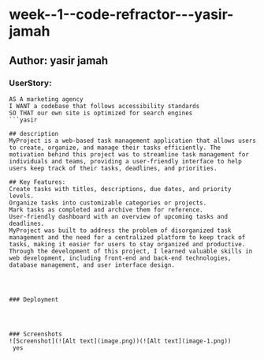 # week--1--code-refractor---yasir-jamah

## Author: yasir jamah



### UserStory:
```
AS A marketing agency
I WANT a codebase that follows accessibility standards
SO THAT our own site is optimized for search engines
```yasir 

## description
MyProject is a web-based task management application that allows users to create, organize, and manage their tasks efficiently. The motivation behind this project was to streamline task management for individuals and teams, providing a user-friendly interface to help users keep track of their tasks, deadlines, and priorities.

## Key Features:
Create tasks with titles, descriptions, due dates, and priority levels.
Organize tasks into customizable categories or projects.
Mark tasks as completed and archive them for reference.
User-friendly dashboard with an overview of upcoming tasks and deadlines.
MyProject was built to address the problem of disorganized task management and the need for a centralized platform to keep track of tasks, making it easier for users to stay organized and productive. Through the development of this project, I learned valuable skills in web development, including front-end and back-end technologies, database management, and user interface design.




### Deployment




### Screenshots
![Screenshot](![Alt text](image.png))(![Alt text](image-1.png))
 yes


